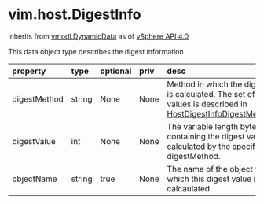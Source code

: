 vim.host.DigestInfo
===================
inherits from [vmodl.DynamicData](docs/vmodl.DynamicData.md)
as of [vSphere API 4.0](vim.version.md#vim.version.version5)


This data object type describes the digest information

| property | type | optional | priv | desc |
|:---------|:-----|:---------|:-----|:-----|
| digestMethod | string | None | None | Method in which the digest value is calculated. The set of possible   values is described in <a href="vim.host.DigestInfo.DigestMethodType.md">HostDigestInfoDigestMethodType</a>. |
| digestValue | int | None | None | The variable length byte array containing the digest value calculated by   the specified digestMethod. |
| objectName | string | true | None | The name of the object from which this digest value is calcaulated. |


